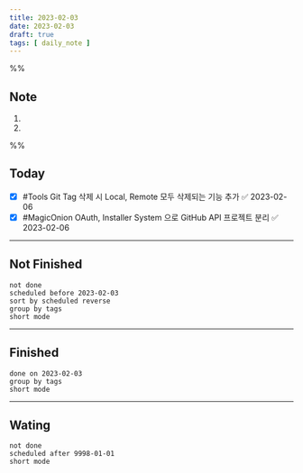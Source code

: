 ```yaml
---
title: 2023-02-03
date: 2023-02-03
draft: true
tags: [ daily_note ]
---
```


%%
## Note
1. 
2. 
 
%%

## Today
- [x] #Tools Git Tag 삭제 시 Local, Remote 모두 삭제되는 기능 추가 ✅ 2023-02-06
- [x] #MagicOnion OAuth, Installer System 으로 GitHub API 프로젝트 분리 ✅ 2023-02-06

---
## Not Finished
```tasks
not done
scheduled before 2023-02-03
sort by scheduled reverse
group by tags
short mode
```
---
## Finished
```tasks
done on 2023-02-03
group by tags
short mode
```
---
## Wating
```tasks
not done
scheduled after 9998-01-01
short mode
```